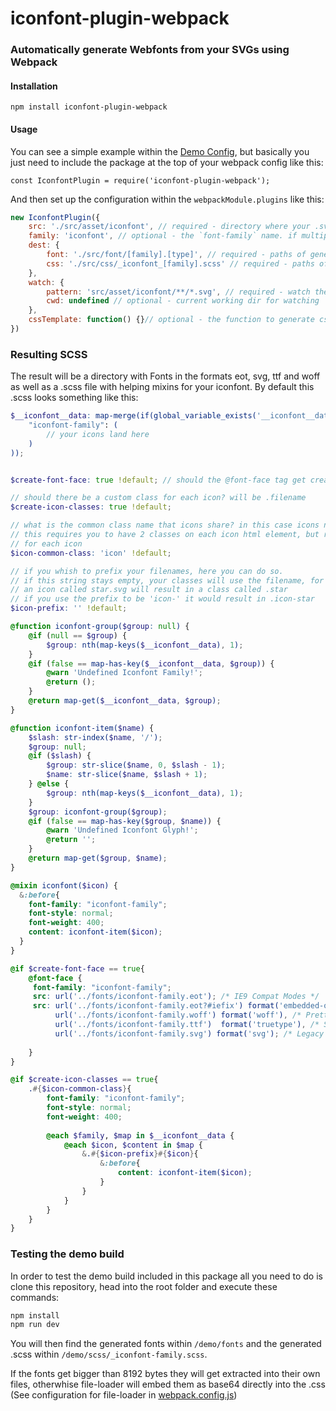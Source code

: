 # iconfont-plugin-webpack

### Automatically generate Webfonts from your SVGs using Webpack

#### Installation

`npm install iconfont-plugin-webpack`


#### Usage

You can see a simple example within the [Demo Config](webpack.config.js), but basically you just need to include the package at the top of your webpack config like this:

`const IconfontPlugin = require('iconfont-plugin-webpack');`

And then set up the configuration within the `webpackModule.plugins` like this:

```js
new IconfontPlugin({
    src: './src/asset/iconfont', // required - directory where your .svg files are located
    family: 'iconfont', // optional - the `font-family` name. if multiple iconfonts are generated, the dir names will be used.
    dest: {
        font: './src/font/[family].[type]', // required - paths of generated font files
        css: './src/css/_iconfont_[family].scss' // required - paths of generated css files
    },
    watch: {
        pattern: 'src/asset/iconfont/**/*.svg', // required - watch these files to reload
        cwd: undefined // optional - current working dir for watching
    },
    cssTemplate: function() {}// optional - the function to generate css contents
})
```

### Resulting SCSS

The result will be a directory with Fonts in the formats eot, svg, ttf and woff as well as a
.scss file with helping mixins for your iconfont. By default this .scss looks something like this:

```scss
$__iconfont__data: map-merge(if(global_variable_exists('__iconfont__data'), $__iconfont__data, ()), (
	"iconfont-family": (
		// your icons land here
	)
));


$create-font-face: true !default; // should the @font-face tag get created?

// should there be a custom class for each icon? will be .filename
$create-icon-classes: true !default; 

// what is the common class name that icons share? in this case icons need to have .icon.filename in their classes
// this requires you to have 2 classes on each icon html element, but reduced redeclaration of the font family
// for each icon
$icon-common-class: 'icon' !default;

// if you whish to prefix your filenames, here you can do so.
// if this string stays empty, your classes will use the filename, for example
// an icon called star.svg will result in a class called .star
// if you use the prefix to be 'icon-' it would result in .icon-star
$icon-prefix: '' !default; 

@function iconfont-group($group: null) {
	@if (null == $group) {
		$group: nth(map-keys($__iconfont__data), 1);
	}
	@if (false == map-has-key($__iconfont__data, $group)) {
		@warn 'Undefined Iconfont Family!';
		@return ();
	}
	@return map-get($__iconfont__data, $group);
}

@function iconfont-item($name) {
	$slash: str-index($name, '/');
	$group: null;
	@if ($slash) {
		$group: str-slice($name, 0, $slash - 1);
		$name: str-slice($name, $slash + 1);
	} @else {
		$group: nth(map-keys($__iconfont__data), 1);
	}
	$group: iconfont-group($group);
	@if (false == map-has-key($group, $name)) {
		@warn 'Undefined Iconfont Glyph!';
		@return '';
	}
	@return map-get($group, $name);
}

@mixin iconfont($icon) {
  &:before{
    font-family: "iconfont-family";
    font-style: normal;
    font-weight: 400;
    content: iconfont-item($icon);
  }
}

@if $create-font-face == true{
	@font-face {
	 font-family: "iconfont-family";
	 src: url('../fonts/iconfont-family.eot'); /* IE9 Compat Modes */
	 src: url('../fonts/iconfont-family.eot?#iefix') format('embedded-opentype'), /* IE6-IE8 */
		  url('../fonts/iconfont-family.woff') format('woff'), /* Pretty Modern Browsers */
		  url('../fonts/iconfont-family.ttf')  format('truetype'), /* Safari, Android, iOS */
		  url('../fonts/iconfont-family.svg') format('svg'); /* Legacy iOS */
	 
	}
}

@if $create-icon-classes == true{
	.#{$icon-common-class}{
		font-family: "iconfont-family";
		font-style: normal;
		font-weight: 400;
		
		@each $family, $map in $__iconfont__data {
			@each $icon, $content in $map {
				&.#{$icon-prefix}#{$icon}{
					&:before{
						content: iconfont-item($icon);
					}
				}
			}
		}
	}
}
```

### Testing the demo build

In order to test the demo build included in this package all you need to do is clone this repository, head into the root folder and execute these commands:

```sh
npm install
npm run dev
```

You will then find the generated fonts within `/demo/fonts` and the generated .scss within `/demo/scss/_iconfont-family.scss`.

If the fonts get bigger than 8192 bytes they will get extracted into their own files,
otherwhise file-loader will embed them as base64 directly into the .css
(See configuration for file-loader in [webpack.config.js](webpack.config.js#L47-L53))

